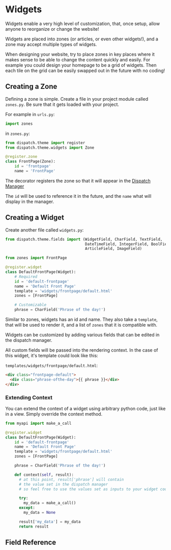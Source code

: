# Widgets

 Widgets enable a very high level of customization, that, once setup, allow anyone to reorganize or change the website!

 Widgets are placed into zones (or articles, or even other widgets!), and a zone may accept multiple types of widgets.

 When designing your website, try to place zones in key places where it makes sense to be able to change the content quickly and easily. For example you could design your homepage to be a grid of widgets. Then each tile on the grid can be easily swapped out in the future with no coding!

## Creating a Zone

Defining a zone is simple. Create a file in your project module called `zones.py`. Be sure that it gets loaded with your project.

For example in `urls.py`:

```python
import zones
```

in `zones.py`:

```python
from dispatch.theme import register
from dispatch.theme.widgets import Zone

@register.zone
class FrontPage(Zone):
    id = 'frontpage'
    name = 'FrontPage'
```

The decorator registers the zone so that it will appear in the [Dispatch Manager](./manager.md)

The `id` will be used to reference it in the future, and the `name` what will display in the manager.

## Creating a Widget

Create another file called `widgets.py`:

```python
from dispatch.theme.fields import (WidgetField, CharField, TextField,
                                   DateTimeField, IntegerField, BoolField,
                                   ArticleField, ImageField)

from zones import FrontPage

@register.widget
class DefaultFrontPage(Widget):
    # Required
    id = 'default-frontpage'
    name = 'Default Front Page'
    template = 'widgets/frontpage/default.html'
    zones = [FrontPage]

    # Customizable
    phrase = CharField('Phrase of the day!')
```

Similar to zones, widgets has an id and name. They also take a `template`, that will be used to render it, and a list of `zones` that it is compatible with.

Widgets can be customized by adding various fields that can be edited in the dispatch manager.

All custom fields will be passed into the rendering context. In the case of this widget, it's template could look like this:

`templates/widgets/frontpage/default.html`:

```html
<div class="frontpage-default">
  <div class="phrase-ofthe-day">{{ phrase }}</div>
</div>
```

### Extending Context

You can extend the context of a widget using arbitrary python code, just like in a view. Simply override the context method.

```python
from myapi import make_a_call

@register.widget
class DefaultFrontPage(Widget):
    id = 'default-frontpage'
    name = 'Default Front Page'
    template = 'widgets/frontpage/default.html'
    zones = [FrontPage]

    phrase = CharField('Phrase of the day!')

    def context(self, result):
      # at this point, result['phrase'] will contain
      # the value set in the dispatch manager
      # so feel free to use the values set as inputs to your widget code!

      try:
        my_data = make_a_call()
      except:
        my_data = None

      result['my_data'] = my_data
      return result
```

## Field Reference
